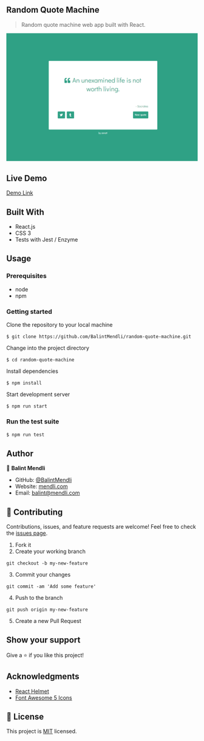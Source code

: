 ## Random Quote Machine

> Random quote machine web app built with React.

![random-quote-machine](img/screenshot.png)

## Live Demo

[Demo Link](https://balintmendli.github.io/random-quote-machine/)

## Built With

- React.js
- CSS 3
- Tests with Jest / Enzyme

## Usage

### Prerequisites

- node
- npm

### Getting started

Clone the repository to your local machine

```
$ git clone https://github.com/BalintMendli/random-quote-machine.git
```

Change into the project directory

```
$ cd random-quote-machine
```

Install dependencies

```
$ npm install
```

Start development server

```
$ npm run start
```

### Run the test suite

```
$ npm run test
```

## Author

👤 **Balint Mendli**

- GitHub: [@BalintMendli](https://github.com/BalintMendli)
- Website: [mendli.com](https://mendli.com)
- Email: [balint@mendli.com](mailto:balint@mendli.com)

## 🤝 Contributing

Contributions, issues, and feature requests are welcome!
Feel free to check the [issues page](https://github.com/BalintMendli/random-quote-machine/issues/).

1. Fork it
2. Create your working branch

```
git checkout -b my-new-feature
```

3. Commit your changes

```
git commit -am 'Add some feature'
```

4. Push to the branch

```
git push origin my-new-feature
```

5. Create a new Pull Request

## Show your support

Give a ⭐️ if you like this project!

## Acknowledgments

- [React Helmet](https://github.com/nfl/react-helmet)
- [Font Awesome 5 Icons](https://fontawesome.com/)

## 📝 License

This project is [MIT](LICENSE.md) licensed.
